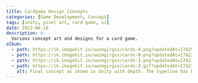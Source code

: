 ```yaml
---
title: Cardgame Design Concepts
categories: [Game Development, Concept]
tags: [unity, pixel art, card game, ui]
date: 2022-06-18
description: >-
  Various concept art and designs for a card game.
album:
  - path: https://ik.imagekit.io/uwzmgirgsx/cards-4.png?updatedAt=1742599108704
  - path: https://ik.imagekit.io/uwzmgirgsx/cards-0.png?updatedAt=1742348943814
  - path: https://ik.imagekit.io/uwzmgirgsx/cards-1.png?updatedAt=1742348943814
  - path: https://ik.imagekit.io/uwzmgirgsx/cards-3.gif?updatedAt=1742348943814
    alt: Final concept as shown in Unity with depth. The typeline has been converted to icons with specific shape language to be more accessible for color-blindness.
---
```

